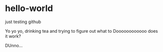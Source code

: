 # hello-world
just testing github

Yo yo yo, drinking tea and trying to figure out what to Doooooooooooo
does it work? 

DUnno...
